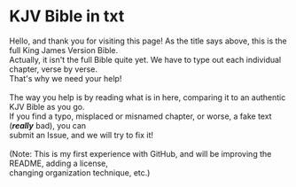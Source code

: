 # KJV Bible in txt
Hello, and thank you for visiting this page! As the title says above, this is the full King James Version Bible.\
Actually, it isn't the full Bible quite yet. We have to type out each individual chapter, verse by verse.\
That's why we need your help!\
\
The way you help is by reading what is in here, comparing it to an authentic KJV Bible as you go.\
If you find a typo, misplaced or misnamed chapter, or worse, a fake text (***really*** bad), you can\
submit an Issue, and we will try to fix it!\
\
(Note: This is my first experience with GitHub, and will be improving the README, adding a license,\
changing organization technique, etc.)
